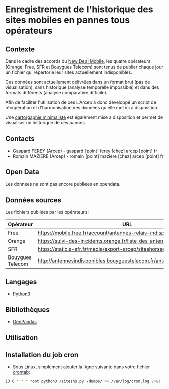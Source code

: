 # Enregistrement de l'historique des sites mobiles en pannes tous opérateurs

## Contexte

Dans le cadre des accords du [New Deal Mobile](https://arcep.fr/cartes-et-donnees/tableau-de-bord-du-new-deal-mobile.html#NetworkStatus), les quatre opérateurs (Orange, Free, SFR et Bouygues Telecom) sont tenus de publier chaque jour un fichier qui répertorie leur sites actuellement indisponibles.

Ces données sont actuellement délivrées dans un format brut (pas de visualisation), sans historique (analyse temporelle impossible) et dans des formats différents (analyse comparative difficile).

Afin de faciliter l'utilisation de ces L'Arcep a donc développé un script de récupération et d'harmonisation des données qu'elle met ici à disposition.

Une [cartorgaphie minimaliste](https://ARCEP-dev.github.io/siteshs/index.html) est également mise à disposition et permet de visualiser un historique de ces pannes.

## Contacts

- Gaspard FEREY (Arcep) - gaspard [point] ferey [chez] arcep [point] fr
- Romain MAZIERE (Arcep) - romain [point] maziere [chez] arcep [point] fr

## Open Data

Les données ne sont pas encore publiées en opendata.

## Données sources

Les fichiers publiées par les opérateurs:

| Opérateur        | URL |
|------------------|-----|
| Free             | https://mobile.free.fr/account/antennes-relais-indisponibles.csv |
| Orange           | https://suivi-des-incidents.orange.fr/liste_des_antennes_en_panne.csv |
| SFR              | https://static.s-sfr.fr/media/export-arcep/siteshorsservices.csv |
| Bouygues Telecom | http://antennesindisponibles.bouyguestelecom.fr/antennesindisponibles.xls |

## Langages

- [Python3](https://www.python.org/)

## Bibliothèques

- [GeoPandas](https://geopandas.org)


## Utilisation


## Installation du job cron

- Sous Linux, simplement ajouter la ligne suivante dans votre fichier [crontab](https://man7.org/linux/man-pages/man5/crontab.5.html):
```bash
13 6 * * * root python3 /siteshs.py /dumps/ >> /var/log/cron.log 2>&1
```
